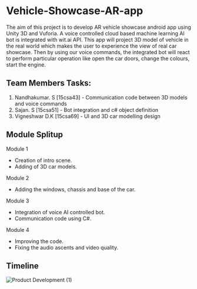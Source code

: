 # Vehicle-Showcase-AR-app

 The aim of this project is to develop AR vehicle showcase android app using Unity 3D and Vuforia. A voice controlled cloud based machine learning AI bot is integrated with wit.ai API. This app will project 3D model of vehicle in the real world which makes the user to experience the view of real car showcase. Then by using our voice commands, the integrated bot will react to perform particular operation like open the car doors, change the colours, start the engine.
 
## Team Members Tasks:
 1. Nandhakumar. S   [15csa43] - Communication code between 3D models and voice commands
 2. Sajan. S         [15csa51] - Bot integration and c# object definition
 3. Vigneshwar D.K   [15csa69] - UI and 3D car modelling design

## Module Splitup
Module 1
<ul><li>Creation of intro scene.</li>
 <li>Adding of  3D car models.</li></ul>
Module 2
<ul><li>Adding the windows, chassis and base of the car.</li></ul>
Module 3
<ul><li>Integration of voice AI controlled bot.</li>
<li>Communication code using C#.</li></ul>
Module 4
<ul><li>Improving the code.</li>
<li>Fixing the audio ascents and video quality.</li></ul>

## Timeline
![Product Development (1)](https://user-images.githubusercontent.com/17250246/54740098-59088980-4be0-11e9-8127-be75ef67318b.png)
